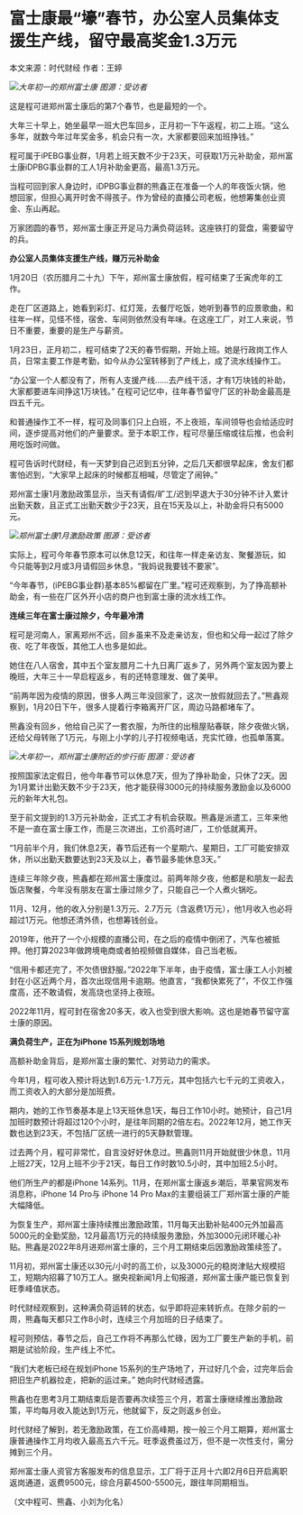 # 富士康最“壕”春节，办公室人员集体支援生产线，留守最高奖金1.3万元

本文来源：时代财经 作者：王婷

![](https://inews.gtimg.com/newsapp_bt/0/15623840286/1000)_大年初一的郑州富士康 图源：受访者_

这是程可进郑州富士康后的第7个春节，也是最短的一个。

大年三十早上，她坐最早一班大巴车回乡，正月初一下午返程，初二上班。“这么多年，就数今年过年奖金多，机会只有一次，大家都要回来加班挣钱。”

程可属于iPEBG事业群，1月若上班天数不少于23天，可获取1万元补助金，郑州富士康iDPBG事业群的工人1月补助金更高，最高1.3万元。

当程可回到家人身边时，iDPBG事业群的熊鑫正在准备一个人的年夜饭火锅，他想回家，但担心离开时舍不得孩子。作为曾经的直播公司老板，他想筹集创业资金、东山再起。

万家团圆的春节，郑州富士康正开足马力满负荷运转。这座铁打的营盘，需要留守的兵。

**办公室人员集体支援生产线，赚万元补助金**

1月20日（农历腊月二十九）下午，郑州富士康放假，程可结束了壬寅虎年的工作。

走在厂区道路上，她看到彩灯、红灯笼，去餐厅吃饭，她听到春节的应景歌曲，和往年一样，见怪不怪，宿舍、车间则依然没有年味。在这座工厂，对工人来说，节日不重要，重要的是生产与薪资。

1月23日，正月初二，程可结束了2天的春节假期，开始上班。她是行政岗工作人员，日常主要工作是考勤，如今从办公室转移到了产线上，成了流水线操作工。

“办公室一个人都没有了，所有人支援产线……去产线干活，才有1万块钱的补助，大家都要进车间挣这1万块钱。”
在程可记忆中，往年春节留守厂区的补助金最高是四五千元。

和普通操作工不一样，程可及同事们只上白班，不上夜班，车间领导也会给适应时间，逐步提高对他们的产量要求。至于本职工作，程可尽量压缩或往后推，也会利用吃饭时间做。

程可告诉时代财经，有一天梦到自己迟到五分钟，之后几天都很早起床，舍友们都害怕迟到，“大家早上起床的时候都互相喊，尽管定了闹钟。”

郑州富士康1月激励政策显示，当天有请假/旷工/迟到早退大于30分钟不计入累计出勤天数，且正式工出勤天数少于23天，且在15天及以上，补助金将只有5000元。

![](https://inews.gtimg.com/newsapp_bt/0/15623840288/1000)_郑州富士康1月激励政策 图源：受访者_

实际上，程可今年春节原本可以休息12天，和往年一样走亲访友、聚餐游玩，如今只能等到2月或3月请假回乡休息，“我妈说我要钱不要家”。

“今年春节，(iPEBG事业群)基本85%都留在厂里。”程可还观察到，为了挣高额补助金，有一些在厂区外开小店的商户也到富士康的流水线工作。

**连续三年在富士康过除夕，今年最冷清**

程可是河南人，家离郑州不远，回乡虽来不及走亲访友，但也和父母一起过了除夕夜、吃了年夜饭，其他工人也多是如此。

她住在八人宿舍，其中五个室友腊月二十九日离厂返乡了，另外两个室友因为要上晚班，大年三十一早启程返乡，有的还特意理发、做了美甲。

“前两年因为疫情的原因，很多人两三年没回家了，这次一放假就回去了。”熊鑫观察到，1月20日下午，很多人提着行李箱离开厂区，周边马路都堵车了。

熊鑫没有回乡，他给自己买了一套衣服，为所住的出租屋贴春联，除夕夜做火锅，还给父母转账了1万元，与刚上小学的儿子打视频电话，充实忙碌，也孤单落寞。

![](https://inews.gtimg.com/newsapp_bt/0/15623840291/1000)_大年初一，郑州富士康附近的步行街
图源：受访者_

按照国家法定假日，他今年春节可以休息7天，但为了挣补助金，只休了2天。因为1月累计出勤天数不少于23天，他才能获得3000元的持续服务激励金以及6000元的新年大礼包。

至于前文提到的1.3万元补助金，正式工才有机会获取。熊鑫是派遣工，三年来他不是一直在富士康工作，而是三次进出，工价高时进厂，工价低就离开。

“1月前半个月，我们休息2天，春节后还有一个星期六、星期日，工厂可能安排双休，所以出勤天数要达到23天及以上，春节最多能休息3天。”

连续三年除夕夜，熊鑫都在郑州富士康度过。前两年除夕夜，他都是和朋友一起去饭店聚餐，今年没有朋友在富士康过除夕了，只能自己一个人煮火锅吃。

11月、12月，他的收入分别是1.3万元、2.7万元（含返费1万元），他1月收入也必将超过1万元。他想还清外债，也想筹钱创业。

2019年，他开了一个小规模的直播公司，在之后的疫情中倒闭了，汽车也被抵押。他打算2023年做跨境电商或者拍视频做自媒体，自己当老板。

“信用卡都还完了，不欠债很舒服。”2022年下半年，由于疫情，富士康工人小刘被封在小区近两个月，首次出现信用卡逾期。他直言，“我都快累死了”，不仅工作强度高，还不敢请假，发高烧也坚持上夜班。

2022年11月，程可封在宿舍20多天，收入也受到很大影响。这也是她春节留守富士康的原因。

**满负荷生产，正在为iPhone 15系列规划场地**

高额补助金背后，是郑州富士康的繁忙、对劳动力的需求。

今年1月，程可收入预计将达到1.6万元-1.7万元，其中包括六七千元的工资收入，而工资收入的大部分是加班费。

期内，她的工作节奏基本是上13天班休息1天，每日工作10小时。她预计，自己1月加班时数预计将超过120个小时，是往年同期的2倍左右。2022年12月，她工作天数也达到23天，不包括厂区统一进行的5天静默管理。

过去两个月，程可非常忙，自言没好好休息过。熊鑫则11月开始就很少休息，11月上班27天，12月上班不少于21天，每日工作时数10.5小时，其中加班2.5小时。

他们所生产的都是iPhone 14系列。11月，在郑州富士康返乡潮后，苹果官网发布消息称，iPhone 14 Pro与 iPhone 14 Pro
Max的主要组装工厂郑州富士康的产能大幅降低。

为恢复生产，郑州富士康持续推出激励政策，11月每天出勤补贴400元外加最高5000元的全勤奖励，12月最高1万元的持续服务激励，外加3000元闭环暖心补贴。熊鑫是2022年8月进郑州富士康的，三个月工期结束后因激励政策续签了。

11月初，郑州富士康还以30元/小时的高工价，以及3000元的稳岗津贴大规模招工，短期内招募了10万工人。据央视新闻1月上旬报道，郑州富士康产能已恢复到旺季峰值状态。

时代财经观察到，这种满负荷运转的状态，似乎即将迎来转折点。在除夕前的一周，熊鑫每天都只工作8小时，连续三个月加班的日子结束了。

程可则预估，春节之后，自己工作将不再那么忙碌，因为工厂要生产新的手机，前期是试验阶段，生产线上不忙。

“我们大老板已经在规划iPhone 15系列的生产场地了，开过好几个会，过完年后会把旧生产机器拉走，把新的运过来。” 她向时代财经透露。

熊鑫也在思考3月工期结束后是否要再次续签三个月，若富士康继续推出激励政策，平均每月收入能达到1万元，他就留下，反之则返乡创业。

时代财经了解到，若无激励政策，在工价高峰期，按一般三个月工期算，郑州富士康普通操作工月均收入最高五六千元。旺季返费虽过万，但不是一次性支付，需分摊到三个月。

郑州富士康人资官方客服发布的信息显示，工厂将于正月十六即2月6日开启离职返岗通道，返费9500元，综合月薪4500-5500元，跟往年同期相当。

（文中程可、熊鑫、小刘为化名）


